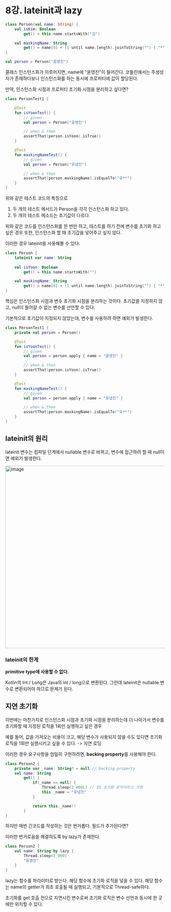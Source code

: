 # 8강. lateinit과 lazy

```kotlin
class Person(val name: String) {
    val isKim: Boolean
        get() = this.name.startsWith("김")

    val maskingName: String
        get() = name[0] + (1 until name.length).joinToString("") { "*" }
}

val person = Person("윤영진")
```

클래스 인스턴스화가 이루어지면, name에 "윤영진"이 들어간다.
코틀린에서는 주생성자가 존재하다보니 인스턴스화를 하는 동시에 프로퍼티에 값이 할당된다.

만약, 인스턴스화 시점과 프로퍼티 초기화 시점을 분리하고 싶다면?

```kotlin
class PersonTest1 {

    @Test
    fun isYoonTest() {
        // given
        val person = Person("윤영진")

        // when & then
        assertThat(person.isYoon).isTrue()
    }

    @Test
    fun maskingNameTest() {
        // given
        val person = Person("유녕진")

        // when & then
        assertThat(person.maskingName).isEqualTo("유**")
    }
}
```

위와 같은 테스트 코드의 특징으로
1. 두 개의 테스트 메서드가 Person을 각각 인스턴스화 하고 있다.
2. 두 개의 테스트 메소드는 초기값이 다르다.

위와 같은 코드를 인스턴스화를 한 번만 하고, 테스트를 하기 전에 변수를 초기화 하고 싶은 경우
또한, 인스턴스화 할 때 초기갑을 넣어주고 싶지 않다.

이러한 경우 lateinit을 사용해볼 수 있다.

```kotlin
class Person {
    lateinit var name: String
    
    val isYoon: Boolean
        get() = this.name.startsWith("")

    val maskingName: String
        get() = name[0] + (1 until name.length).joinToString("") { "*" }
}
```

핵심은 인스턴스화 시점과 변수 초기화 시점을 분리하는 것이다.
초기값을 지정하지 않고, null이 들어갈 수 없는 변수를 선언할 수 있다.

기본적으로 초기값이 지정되지 않았는데, 변수를 사용하려 하면 예외가 발생한다.

```kotlin
class PersonTest1 {
    private val person = Person()

    @Test
    fun isYoonTest() {
        // given
        val person = person.apply { name = "윤영진" }

        // when & then
        assertThat(person.isYoon).isTrue()
    }

    @Test
    fun maskingNameTest() {
        // given
        val person = person.apply { name = "유녕진" }

        // when & then
        assertThat(person.maskingName).isEqualTo("유**")
    }
}
```

## lateinit의 원리

lateinit 변수는 컴파일 단계에서 nullable 변수로 바뀌고, 변수에 접근하려 할 때 null이면 예외가 발생한다.

<img width="573" alt="image" src="https://github.com/yoon-youngjin/spring-study/assets/83503188/32dae3e2-fa7e-4c95-98ba-fccceb544a7b">

### lateinit의 한계

**primitive type에 사용할 수 없다.**

Kotlin의 Int / Long은 Java의 int / long으로 변환된다. 그런데 lateinit은 nullable 변수로 변환되어야 하므로 문제가 된다.

## 지연 초기화

이번에는 마찬가지로 인스턴스화 시점과 초기화 시점을 분리하는데 더 나아가서 변수를 초기화할 때 지정된 로직을 1회만 실행하고 싶은 경우

예를 들어, 값을 가져오는 비용이 크고, 해당 변수가 사용되지 않을 수도 있다면 초기화 로직을 1회만 실행시키고 싶을 수 있다. -> 지연 로딩

이러한 경우 요구사항을 엄밀히 구현하려면, **backing property**를 사용해야 한다.

```kotlin
class Person2 {
    private var _name: String? = null // backing property
    val name: String
        get() {
            if(_name == null) {
                Thread.sleep(2_000L) // IO 초기화 로직이라고 가정
                this._name = "유녕진"
            }

            return this._name!!
        }
}
```

하지만 매번 긴코드를 작성하는 것은 번거롭다. 필드가 추가된다면?

이러한 번거로움을 해결하도록 by lazy가 존재한다.

```kotlin
class Person2 {
    val name: String by lazy { 
        Thread.sleep(2_000)
        "윤영진"
    }
}
```

lazy는 함수를 파라미터로 받는다. 해당 함수에 초기화 로직을 넣을 수 있다.
해당 함수는 name의 getter가 최초 호출될 때 실행되고, 기본적으로 Thread-safe하다.

초기화를 get 호출 전으로 지연시킨 변수로써 초기화 로직은 변수 선언과 동시에 한 곳에만 위치할 수 있다.





